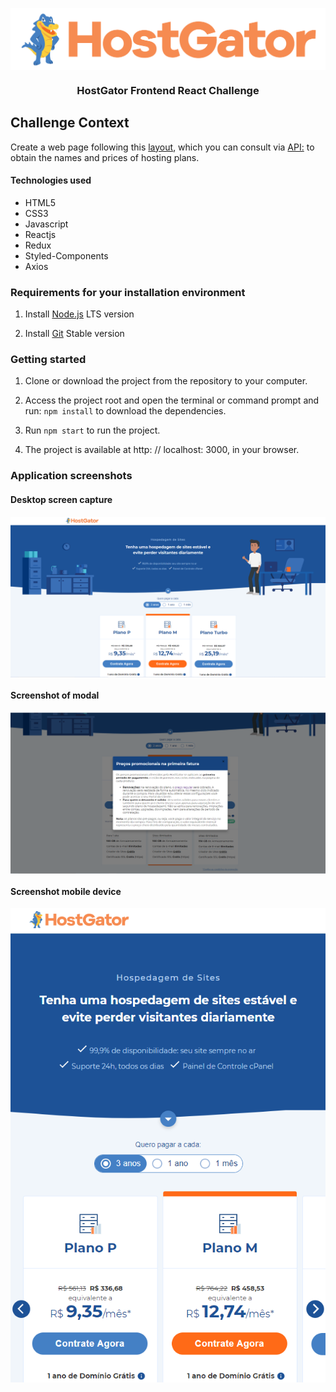 <p align="center">
  <img align="center" alt="Logo Hostgator" src="https://raw.githubusercontent.com/RodrigoAntonioCruz/assets/main/LogoHostgator.png" />
</p>

<h3 align="center">
  HostGator Frontend React Challenge
</h3>


## Challenge Context

Create a web page following this <a href="https://xd.adobe.com/spec/31631e0c-bd84-4a01-5f67-27878b4deffa-4752/" target="_blank" alt="layout">layout</a>, which you can consult via <a href="https://2891637c-8ab7-4a84-906b-a98465726f85.mock.pstmn.io/prices" target="_blank" alt="API">API:</a> to obtain the names and prices of hosting plans.


<h4>Technologies used</h4>
<ul>
  <li> HTML5
  <li> CSS3 
  <li> Javascript
  <li> Reactjs
  <li> Redux
  <li> Styled-Components
  <li> Axios
</ul>

### Requirements for your installation environment

1. Install <a href="https://nodejs.org/en/download/" target="_blank" alt="NodeJS">Node.js</a> LTS version

2. Install <a href="https://git-scm.com/" target="_blank" alt="Git">Git</a> Stable version


### Getting started

1. Clone or download the project from the repository to your computer.

2. Access the project root and open the terminal or command prompt and run: `npm install` to download the dependencies.

3. Run `npm start` to run the project.

4. The project is available at http: // localhost: 3000, in your browser.


### Application screenshots


#### Desktop screen capture

<p align="center">
  <img align="center" target="_blank" alt="Desktop screen capture" src="https://raw.githubusercontent.com/RodrigoAntonioCruz/assets/main/screen-1.png"/>
</p>

#### Screenshot of modal

<p align="center">
  <img align="center" target="_blank" alt="Screenshot of modal" src="https://raw.githubusercontent.com/RodrigoAntonioCruz/assets/main/screen-3.png"/>
</p>

#### Screenshot mobile device

<p align="center">
  <img align="center" target="_blank" alt="Screenshot mobile device" src="https://raw.githubusercontent.com/RodrigoAntonioCruz/assets/main/screen-2.png"/>
</p>
